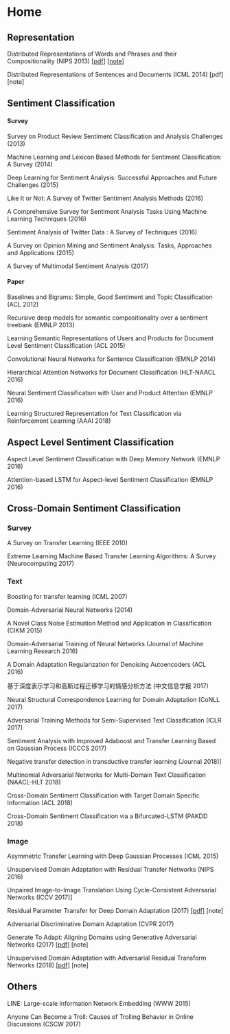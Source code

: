 # Home

## Representation

Distributed Representations of Words and Phrases and their Compositionality \(NIPS 2013\) \[[pdf](http://papers.nips.cc/paper/5021-distributed-representations-of-words-and-phrases-and-their-compositionality.pdf)\] \[[note](https://wxjing4me.gitbook.io/academic-research/mikolov-2013)\]

Distributed Representations of Sentences and Documents \(ICML 2014\) \[pdf\] \[note\]

## Sentiment Classification

#### Survey

Survey on Product Review Sentiment Classification and Analysis Challenges \(2013\)

Machine Learning and Lexicon Based Methods for Sentiment Classification: A Survey \(2014\)

Deep Learning for Sentiment Analysis: Successful Approaches and Future Challenges \(2015\)

Like It or Not: A Survey of Twitter Sentiment Analysis Methods \(2016\)

A Comprehensive Survey for Sentiment Analysis Tasks Using Machine Learning Techniques \(2016\)

Sentiment Analysis of Twitter Data : A Survey of Techniques \(2016\)

A Survey on Opinion Mining and Sentiment Analysis: Tasks, Approaches and Applications \(2015\)

A Survey of Multimodal Sentiment Analysis \(2017\)

#### Paper

Baselines and Bigrams: Simple, Good Sentiment and Topic Classification \(ACL 2012\)

Recursive deep models for semantic compositionality over a sentiment treebank \(EMNLP 2013\)

Learning Semantic Representations of Users and Products for Document Level Sentiment Classification \(ACL 2015\)

Convolutional Neural Networks for Sentence Classification \(EMNLP 2014\)

Hierarchical Attention Networks for Document Classification \(HLT-NAACL 2016\)

Neural Sentiment Classification with User and Product Attention \(EMNLP 2016\)

Learning Structured Representation for Text Classification via Reinforcement Learning \(AAAI 2018\)

## Aspect Level Sentiment Classification

Aspect Level Sentiment Classification with Deep Memory Network \(EMNLP 2016\)

Attention-based LSTM for Aspect-level Sentiment Classification \(EMNLP 2016\)

## Cross-Domain Sentiment Classification

### Survey

A Survey on Transfer Learning \(IEEE 2010\)

Extreme Learning Machine Based Transfer Learning Algorithms: A Survey \(Neurocomputing 2017\)

### Text

Boosting for transfer learning \(ICML 2007\)

Domain-Adversarial Neural Networks \(2014\)

A Novel Class Noise Estimation Method and Application in Classification \(CIKM 2015\)

Domain-Adversarial Training of Neural Networks \(Journal of Machine Learning Research 2016\)

A Domain Adaptation Regularization for Denoising Autoencoders \(ACL 2016\)

基于深度表示学习和高斯过程迁移学习的情感分析方法 \(中文信息学报 2017\)

Neural Structural Correspondence Learning for Domain Adaptation \(CoNLL 2017\)

Adversarial Training Methods for Semi-Supervised Text Classification \(ICLR 2017\)

Sentiment Analysis with Improved Adaboost and Transfer Learning Based on Gaussian Process \(ICCCS 2017\)

Negative transfer detection in transductive transfer learning \(Journal 2018\)\]

Multinomial Adversarial Networks for Multi-Domain Text Classification \(NAACL-HLT 2018\)

Cross-Domain Sentiment Classification with Target Domain Specific Information \(ACL 2018\)

Cross-Domain Sentiment Classification via a Bifurcated-LSTM \(PAKDD 2018\)

### Image

Asymmetric Transfer Learning with Deep Gaussian Processes \(ICML 2015\)

Unsupervised Domain Adaptation with Residual Transfer Networks \(NIPS 2016\)

Unpaired Image-to-Image Translation Using Cycle-Consistent Adversarial Networks \(ICCV 2017\)\]

Residual Parameter Transfer for Deep Domain Adaptation \(2017\) [\[pdf\]](https://arxiv.org/pdf/1711.07714.pdf) \[note\]

Adversarial Discriminative Domain Adaptation \(CVPR 2017\)

Generate To Adapt: Aligning Domains using Generative Adversarial Networks \(2017\) [\[pdf\]](https://arxiv.org/pdf/1704.01705.pdf) \[note\]

Unsupervised Domain Adaptation with Adversarial Residual Transform Networks \(2018\) [\[pdf\]](https://arxiv.org/pdf/1804.09578.pdf) \[note\]

## Others

LINE: Large-scale Information Network Embedding \(WWW 2015\)

Anyone Can Become a Troll: Causes of Trolling Behavior in Online Discussions \(CSCW 2017\)









